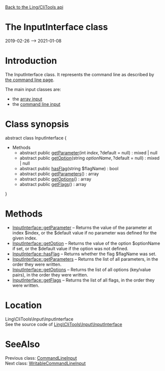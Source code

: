 [Back to the Ling/CliTools api](https://github.com/lingtalfi/CliTools/blob/master/doc/api/Ling/CliTools.md)



The InputInterface class
================
2019-02-26 --> 2021-01-08






Introduction
============

The InputInterface class.
It represents the command line as described by [the command line page](https://github.com/lingtalfi/CliTools/blob/master/doc/pages/command-line.md).

The main input classes are:

- the [array input](https://github.com/lingtalfi/CliTools/blob/master/doc/api/Ling/CliTools/Input/ArrayInput.md)
- the [command line input](https://github.com/lingtalfi/CliTools/blob/master/doc/api/Ling/CliTools/Input/CommandLineInput.md)



Class synopsis
==============


abstract class <span class="pl-k">InputInterface</span>  {

- Methods
    - abstract public [getParameter](https://github.com/lingtalfi/CliTools/blob/master/doc/api/Ling/CliTools/Input/InputInterface/getParameter.md)(int $index, ?$default = null) : mixed | null
    - abstract public [getOption](https://github.com/lingtalfi/CliTools/blob/master/doc/api/Ling/CliTools/Input/InputInterface/getOption.md)(string $optionName, ?$default = null) : mixed | null
    - abstract public [hasFlag](https://github.com/lingtalfi/CliTools/blob/master/doc/api/Ling/CliTools/Input/InputInterface/hasFlag.md)(string $flagName) : bool
    - abstract public [getParameters](https://github.com/lingtalfi/CliTools/blob/master/doc/api/Ling/CliTools/Input/InputInterface/getParameters.md)() : array
    - abstract public [getOptions](https://github.com/lingtalfi/CliTools/blob/master/doc/api/Ling/CliTools/Input/InputInterface/getOptions.md)() : array
    - abstract public [getFlags](https://github.com/lingtalfi/CliTools/blob/master/doc/api/Ling/CliTools/Input/InputInterface/getFlags.md)() : array

}






Methods
==============

- [InputInterface::getParameter](https://github.com/lingtalfi/CliTools/blob/master/doc/api/Ling/CliTools/Input/InputInterface/getParameter.md) &ndash; Returns the value of the parameter at index $index, or the $default value if no parameter was defined for the given index.
- [InputInterface::getOption](https://github.com/lingtalfi/CliTools/blob/master/doc/api/Ling/CliTools/Input/InputInterface/getOption.md) &ndash; Returns the value of the option $optionName if set, or the $default value if the option was not defined.
- [InputInterface::hasFlag](https://github.com/lingtalfi/CliTools/blob/master/doc/api/Ling/CliTools/Input/InputInterface/hasFlag.md) &ndash; Returns whether the flag $flagName was set.
- [InputInterface::getParameters](https://github.com/lingtalfi/CliTools/blob/master/doc/api/Ling/CliTools/Input/InputInterface/getParameters.md) &ndash; Returns the list of all parameters, in the order they were written.
- [InputInterface::getOptions](https://github.com/lingtalfi/CliTools/blob/master/doc/api/Ling/CliTools/Input/InputInterface/getOptions.md) &ndash; Returns the list of all options (key/value pairs), in the order they were written.
- [InputInterface::getFlags](https://github.com/lingtalfi/CliTools/blob/master/doc/api/Ling/CliTools/Input/InputInterface/getFlags.md) &ndash; Returns the list of all flags, in the order they were written.





Location
=============
Ling\CliTools\Input\InputInterface<br>
See the source code of [Ling\CliTools\Input\InputInterface](https://github.com/lingtalfi/CliTools/blob/master/Input/InputInterface.php)



SeeAlso
==============
Previous class: [CommandLineInput](https://github.com/lingtalfi/CliTools/blob/master/doc/api/Ling/CliTools/Input/CommandLineInput.md)<br>Next class: [WritableCommandLineInput](https://github.com/lingtalfi/CliTools/blob/master/doc/api/Ling/CliTools/Input/WritableCommandLineInput.md)<br>
